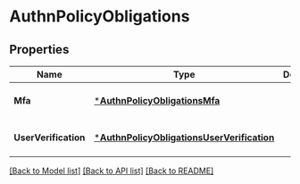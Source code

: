 # AuthnPolicyObligations

## Properties
Name | Type | Description | Notes
------------ | ------------- | ------------- | -------------
**Mfa** | [***AuthnPolicyObligationsMfa**](AuthnPolicyObligations_mfa.md) |  | [optional] [default to null]
**UserVerification** | [***AuthnPolicyObligationsUserVerification**](AuthnPolicyObligations_userVerification.md) |  | [optional] [default to null]

[[Back to Model list]](../README.md#documentation-for-models) [[Back to API list]](../README.md#documentation-for-api-endpoints) [[Back to README]](../README.md)

